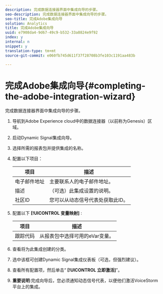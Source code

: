 ```yaml
---
description: 完成数据连接器界面中集成向导的步骤。
seo-description: 完成数据连接器界面中集成向导的步骤。
seo-title: 完成Adobe集成向导
solution: Analytics
title: 完成Adobe集成向导
uuid: e7908da4-9d67-49c9-b532-33a8824e9f92
index: y
internal: n
snippet: y
translation-type: tm+mt
source-git-commit: e060fb745d611f37f28708b3fe103c1191aa483b

---
```



# 完成Adobe集成向导{#completing-the-adobe-integration-wizard}

完成数据连接器界面中集成向导的步骤。

1. 导航到Adobe Experience cloud中的数据连接器（以前称为Genesis）区域。
1. 启动Dynamic Signal集成向导。
1. 选择所需的报表包并提供集成的名称。
1. 配置以下项目：

   | 项目 | 描述 |
   |---|---|
   | 电子邮件地址 | 主要联系人的电子邮件地址。 |
   | 描述 | （可选）此集成设置的说明。 |
   | 社区ID | 您可以从动态信号代表处获取此ID。 |

1. 配置以下 **[!UICONTROL 变量映射]** :

   | 项目 | 描述 |
   |---|---|
   | 跟踪代码 | 从报表包中选择可用的eVar变量。 |

1. 查看将为此集成创建的分类。
1. 选中该框可创建Dynamic Signal集成仪表板（可选，但强烈建议）。
1. 查看所有配置项，然后单击“ **[!UICONTROL 立即激活]**”。
1. **重要说明**:完成向导后，您必须通知动态信号代表，以便他们激活VoiceStorm平台上的集成。
